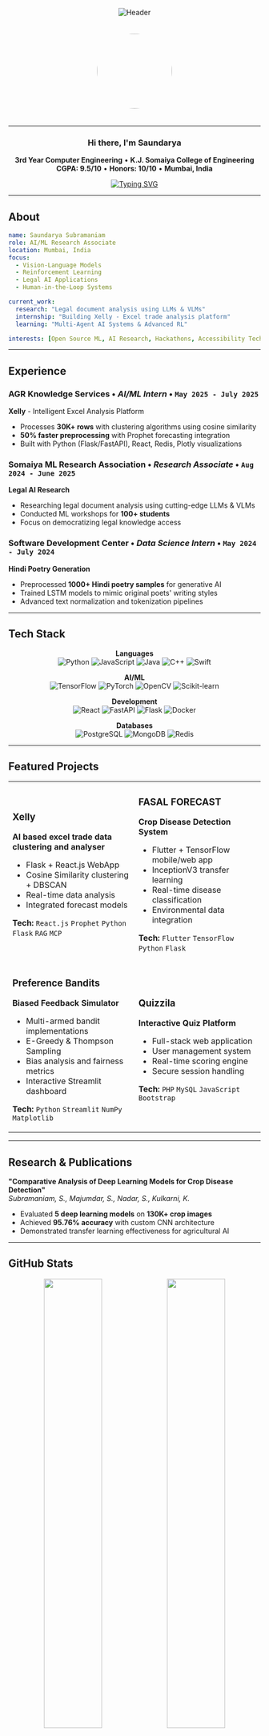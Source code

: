 <div align="center">

![Header](https://capsule-render.vercel.app/api?type=waving&color=gradient&customColorList=0,1,2,3&height=200&section=header&text=SAUNDARYA%20SUBRAMANIAM&fontSize=45&fontColor=ffffff&animation=fadeIn&fontAlignY=35&desc=AI/ML%20Engineer%20%7C%20Research%20Associate%20%7C%20Vision-Language%20Models&descAlignY=55&descSize=16)

</div>

<div align="center">
  <img src="https://github.com/user-attachments/assets/f5fc842e-ada3-4144-8021-37c846034cf9" width="150" style="border-radius: 50%; margin: 20px 0;"/>
</div>

---

<div align="center">

### Hi there, I'm Saundarya

**3rd Year Computer Engineering** • **K.J. Somaiya College of Engineering**  
**CGPA: 9.5/10** • **Honors: 10/10** • **Mumbai, India**

[![Typing SVG](https://readme-typing-svg.herokuapp.com?font=JetBrains+Mono&size=18&duration=3000&pause=1000&color=58A6FF&center=true&vCenter=true&width=600&lines=Researching+Legal+Document+Analysis+with+LLMs;Building+Intelligent+Excel+Analysis+Tools;Exploring+Human-in-the-Loop+AI+Systems;Contributing+to+Open+Source+ML+Projects)](https://git.io/typing-svg)

</div>

---

## About

```yaml
name: Saundarya Subramaniam
role: AI/ML Research Associate
location: Mumbai, India
focus: 
  - Vision-Language Models
  - Reinforcement Learning  
  - Legal AI Applications
  - Human-in-the-Loop Systems

current_work:
  research: "Legal document analysis using LLMs & VLMs"
  internship: "Building Xelly - Excel trade analysis platform"
  learning: "Multi-Agent AI Systems & Advanced RL"

interests: [Open Source ML, AI Research, Hackathons, Accessibility Tech]
```

---

## Experience

### **AGR Knowledge Services** • *AI/ML Intern* • `May 2025 - July 2025`
**Xelly** - Intelligent Excel Analysis Platform
- Processes **30K+ rows** with clustering algorithms using cosine similarity
- **50% faster preprocessing** with Prophet forecasting integration
- Built with Python (Flask/FastAPI), React, Redis, Plotly visualizations

### **Somaiya ML Research Association** • *Research Associate* • `Aug 2024 - June 2025`
**Legal AI Research**
- Researching legal document analysis using cutting-edge LLMs & VLMs
- Conducted ML workshops for **100+ students**
- Focus on democratizing legal knowledge access

### **Software Development Center** • *Data Science Intern* • `May 2024 - July 2024`
**Hindi Poetry Generation**
- Preprocessed **1000+ Hindi poetry samples** for generative AI
- Trained LSTM models to mimic original poets' writing styles
- Advanced text normalization and tokenization pipelines

---

## Tech Stack

<div align="center">

**Languages**  
![Python](https://img.shields.io/badge/Python-3776AB?style=flat-square&logo=python&logoColor=white)
![JavaScript](https://img.shields.io/badge/JavaScript-F7DF1E?style=flat-square&logo=javascript&logoColor=black)
![Java](https://img.shields.io/badge/Java-007396?style=flat-square&logo=java&logoColor=white)
![C++](https://img.shields.io/badge/C++-00599C?style=flat-square&logo=c%2B%2B&logoColor=white)
![Swift](https://img.shields.io/badge/Swift-FA7343?style=flat-square&logo=swift&logoColor=white)

**AI/ML**  
![TensorFlow](https://img.shields.io/badge/TensorFlow-FF6F00?style=flat-square&logo=tensorflow&logoColor=white)
![PyTorch](https://img.shields.io/badge/PyTorch-EE4C2C?style=flat-square&logo=pytorch&logoColor=white)
![OpenCV](https://img.shields.io/badge/OpenCV-27338e?style=flat-square&logo=OpenCV&logoColor=white)
![Scikit-learn](https://img.shields.io/badge/Scikit--learn-F7931E?style=flat-square&logo=scikit-learn&logoColor=white)

**Development**  
![React](https://img.shields.io/badge/React-61DAFB?style=flat-square&logo=react&logoColor=black)
![FastAPI](https://img.shields.io/badge/FastAPI-009688?style=flat-square&logo=fastapi&logoColor=white)
![Flask](https://img.shields.io/badge/Flask-000000?style=flat-square&logo=flask&logoColor=white)
![Docker](https://img.shields.io/badge/Docker-2496ED?style=flat-square&logo=docker&logoColor=white)

**Databases**  
![PostgreSQL](https://img.shields.io/badge/PostgreSQL-336791?style=flat-square&logo=postgresql&logoColor=white)
![MongoDB](https://img.shields.io/badge/MongoDB-47A248?style=flat-square&logo=mongodb&logoColor=white)
![Redis](https://img.shields.io/badge/Redis-DC382D?style=flat-square&logo=redis&logoColor=white)

</div>

---

## Featured Projects

<table>
<tr>
<td width="50%">

### Xelly
**AI based excel trade data clustering and analyser**
- Flask + React.js WebApp
- Cosine Similarity clustering + DBSCAN
- Real-time data analysis
- Integrated forecast models

**Tech:** `React.js` `Prophet` `Python` `Flask` `RAG` `MCP`

</td>
<td width="50%">

### FASAL FORECAST
**Crop Disease Detection System**
- Flutter + TensorFlow mobile/web app
- InceptionV3 transfer learning
- Real-time disease classification
- Environmental data integration

**Tech:** `Flutter` `TensorFlow` `Python` `Flask`

</td>
</tr>
<tr>
<td width="50%">

### Preference Bandits
**Biased Feedback Simulator**
- Multi-armed bandit implementations
- E-Greedy & Thompson Sampling
- Bias analysis and fairness metrics
- Interactive Streamlit dashboard

**Tech:** `Python` `Streamlit` `NumPy` `Matplotlib`

</td>
<td width="50%">

### Quizzila
**Interactive Quiz Platform**
- Full-stack web application
- User management system
- Real-time scoring engine
- Secure session handling

**Tech:** `PHP` `MySQL` `JavaScript` `Bootstrap`

</td>
</tr>
</table>

---

## Research & Publications

**"Comparative Analysis of Deep Learning Models for Crop Disease Detection"**  
*Subramaniam, S., Majumdar, S., Nadar, S., Kulkarni, K.*

- Evaluated **5 deep learning models** on **130K+ crop images**
- Achieved **95.76% accuracy** with custom CNN architecture
- Demonstrated transfer learning effectiveness for agricultural AI

---

## GitHub Stats

<div align="center">

<img width="48%" src="https://github-readme-stats.vercel.app/api?username=saun09&show_icons=true&theme=tokyonight&hide_border=true&count_private=true" />
<img width="48%" src="https://github-readme-streak-stats.herokuapp.com/?user=saun09&theme=tokyonight&hide_border=true" />

<img width="60%" src="https://github-readme-stats.vercel.app/api/top-langs/?username=saun09&layout=compact&theme=tokyonight&hide_border=true&langs_count=8" />

</div>

---

## Achievements

<div align="center">

**Competitive Programming**  
[![HackerRank](https://img.shields.io/badge/HackerRank-Gold%20Badges-2EC866?style=for-the-badge&logo=hackerrank)](https://www.hackerrank.com/saundarya_s1)
[![LeetCode](https://img.shields.io/badge/LeetCode-100%2B%20Problems-FFA116?style=for-the-badge&logo=leetcode)](https://leetcode.com/saun09)

**Certifications**  
`Reinforcement Learning - NPTEL` • `Multi-Agent AI Systems - IUCEE`

**Recognition**  
`National Scholarship - Ministry of Culture` • `4 Classical Music Examinations`

</div>

---

## Connect

<div align="center">

[![Email](https://img.shields.io/badge/Email-saundaryasubramaniam@gmail.com-EA4335?style=for-the-badge&logo=gmail&logoColor=white)](mailto:saundaryasubramaniam@gmail.com)
[![LinkedIn](https://img.shields.io/badge/LinkedIn-Connect-0A66C2?style=for-the-badge&logo=linkedin)](http://linkedin.com/in/saundarya-subramaniam-a43a2b27a)

</div>

---

<div align="center">

![Profile Views](https://komarev.com/ghpvc/?username=saun09&color=58a6ff&style=flat-square&label=Profile+Views)

**Currently exploring:** Vision-Language Models • Legal AI • Multi-Agent Systems  
**Open to:** Research Collaborations • Open Source Contributions • AI Hackathons

</div>

<div align="center">

![Footer](https://capsule-render.vercel.app/api?type=waving&color=gradient&customColorList=0,1,2,3&height=100&section=footer)

</div>
